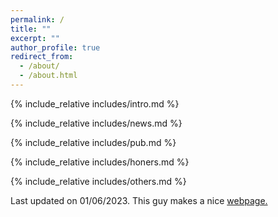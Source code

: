 ```yaml
---
permalink: /
title: ""
excerpt: ""
author_profile: true
redirect_from: 
  - /about/
  - /about.html
---
```


<span class='anchor' id='about-me'></span>
{% include_relative includes/intro.md %}

{% include_relative includes/news.md %}

{% include_relative includes/pub.md %}

{% include_relative includes/honers.md %}

{% include_relative includes/others.md %}


<footer> 
  
  Last updated on 01/06/2023. This guy makes a nice <a href="https://img.shields.io/github/stars/RayeRen/acad-homepage.github.io?style=social">   webpage.</a> 
  
  
</footer>

